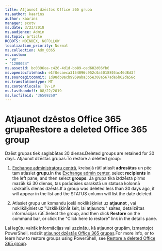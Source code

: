 ```yaml
---
title: Atjaunot dzēstos Office 365 grupa
ms.author: kaarins
author: kaarins
manager: scotv
ms.date: 3/23/2018
ms.audience: Admin
ms.topic: article
ROBOTS: NOINDEX, NOFOLLOW
localization_priority: Normal
ms.collection: Adm_O365
ms.custom:
- "98"
- "1200024"
ms.assetid: bc0396ea-c426-4d1d-bb89-ced602d06fb6
ms.openlocfilehash: e1f0ecaeca3154096c952c0a5018805ac46d8d3f
ms.sourcegitcommit: 1d98db8acb9959aba3b5e308a567ade6b62da56c
ms.translationtype: MT
ms.contentlocale: lv-LV
ms.lasthandoff: 08/22/2019
ms.locfileid: "36509260"
---
```

# <a name="restore-a-deleted-office-365-group"></a><span data-ttu-id="21635-102">Atjaunot dzēstos Office 365 grupa</span><span class="sxs-lookup"><span data-stu-id="21635-102">Restore a deleted Office 365 group</span></span>

<span data-ttu-id="21635-103">Dzēst grupas tiek saglabātas 30 dienas.</span><span class="sxs-lookup"><span data-stu-id="21635-103">Deleted groups are retained for 30 days.</span></span> <span data-ttu-id="21635-104">Atjaunot dzēstās grupas:</span><span class="sxs-lookup"><span data-stu-id="21635-104">To restore a deleted group:</span></span>
  
1. <span data-ttu-id="21635-105">[Exchange administratoru centrā](https://outlook.office365.com/ecp/), kreisajā rūtī atlasīt **adresātus** un pēc tam atlasiet **grupu**.</span><span class="sxs-lookup"><span data-stu-id="21635-105">In the [Exchange admin center](https://outlook.office365.com/ecp/), select **recipients** in the left pane, and then select **groups**.</span></span> <span data-ttu-id="21635-106">Ja grupa tika izdzēsta pirms mazāk kā 30 dienas, tas parādīsies sarakstā un statusa kolonnā uzskaitīs dienas dzēsts.</span><span class="sxs-lookup"><span data-stu-id="21635-106">If a group was deleted less than 30 days ago, it will appear in the list and the STATUS column will list the date deleted.</span></span>

2. <span data-ttu-id="21635-107">Atlasiet grupu un komandu joslā noklikšķiniet uz **atjaunot** , vai noklikšķiniet uz "Uzklikšķināt šeit, lai atjaunotu" saites, detalizētas informācijas rūtī.</span><span class="sxs-lookup"><span data-stu-id="21635-107">Select the group, and then click **Restore** on the command bar, or click the "Click here to restore" link in the details pane.</span></span>

<span data-ttu-id="21635-108">Lai iegūtu vairāk informācijas vai uzzinātu, kā atjaunot grupām, izmantojot PowerShell, redzēt [atjaunot dzēstās Office 365 grupas](https://go.microsoft.com/fwlink/?linkid=867802).</span><span class="sxs-lookup"><span data-stu-id="21635-108">For more info, or to learn how to restore groups using PowerShell, see [Restore a deleted Office 365 group](https://go.microsoft.com/fwlink/?linkid=867802).</span></span>
  